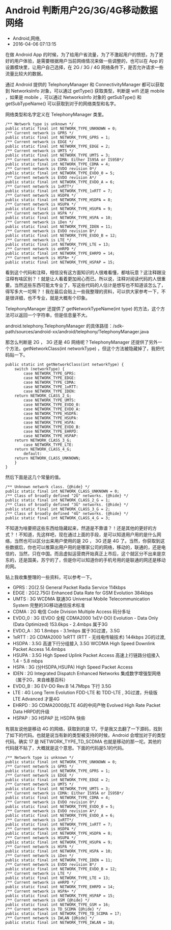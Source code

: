 # Android 判断用户2G/3G/4G移动数据网络
- Android,网络,
- 2016-04-06 07:13:15


在做 Android App 的时候，为了给用户省流量，为了不激起用户的愤怒，为了更好的用户体验，是需要根据用户当前网络情况来做一些调整的，也可以在 App 的设置模块里，让用户自己选择，在 2G / 3G / 4G 网络条件下，是否允许请求一些流量比较大的数据。

通过 Android 提供的 TelephonyManager 和 ConnectivityManager 都可以获取到 NetworksInfo 对象，可以通过 getType() 获取类型，判断是 wifi 还是 mobile ，如果是 mobile ，可以通过 NetworksInfo 对象的 getSubType() 和 getSubTypeName() 可以获取到对于的网络类型和名字。

网络类型和名字定义在 TelephonyManager 类里。

    /** Network type is unknown */
    public static final int NETWORK_TYPE_UNKNOWN = 0;
    /** Current network is GPRS */
    public static final int NETWORK_TYPE_GPRS = 1;
    /** Current network is EDGE */
    public static final int NETWORK_TYPE_EDGE = 2;
    /** Current network is UMTS */
    public static final int NETWORK_TYPE_UMTS = 3;
    /** Current network is CDMA: Either IS95A or IS95B*/
    public static final int NETWORK_TYPE_CDMA = 4;
    /** Current network is EVDO revision 0*/
    public static final int NETWORK_TYPE_EVDO_0 = 5;
    /** Current network is EVDO revision A*/
    public static final int NETWORK_TYPE_EVDO_A = 6;
    /** Current network is 1xRTT*/
    public static final int NETWORK_TYPE_1xRTT = 7;
    /** Current network is HSDPA */
    public static final int NETWORK_TYPE_HSDPA = 8;
    /** Current network is HSUPA */
    public static final int NETWORK_TYPE_HSUPA = 9;
    /** Current network is HSPA */
    public static final int NETWORK_TYPE_HSPA = 10;
    /** Current network is iDen */
    public static final int NETWORK_TYPE_IDEN = 11;
    /** Current network is EVDO revision B*/
    public static final int NETWORK_TYPE_EVDO_B = 12;
    /** Current network is LTE */
    public static final int NETWORK_TYPE_LTE = 13;
    /** Current network is eHRPD */
    public static final int NETWORK_TYPE_EHRPD = 14;
    /** Current network is HSPA+ */
    public static final int NETWORK_TYPE_HSPAP = 15;

看到这个代码和注释，相信没有这方面知识的人很难看懂，都啥玩意？这注释跟没注释有啥区别？！就是让人看着更加闹心而已。所以说，注释对阅读代码的人很重要。当然这些东西可能太专业了，写这些代码的人估计是想写也不知道该怎么了，得写多大一坨啊？！我在最后会贴上一些我整理的资料，可以供大家参考一下，不是很详细，也不专业，就是大概有个印象。

TelephonyManager 还提供了 getNetworkTypeName(int type) 的方法，这个方法可以返回一个字符串，但是信息量不大。

android.telephony.TelephonyManager 的具体路径：/sdk-path/sources/android-xx/android/telephony/TelephonyManager.java

那怎么判断是 2G ， 3G 还是 4G 网络呢？TelephonyManager 还提供了另外一个方法，getNetworkClass(int networkType) ，但这个方法被隐藏掉了，我把代码贴一下。

    public static int getNetworkClass(int networkType) {
        switch (networkType) {
            case NETWORK_TYPE_GPRS:
            case NETWORK_TYPE_EDGE:
            case NETWORK_TYPE_CDMA:
            case NETWORK_TYPE_1xRTT:
            case NETWORK_TYPE_IDEN:
        return NETWORK_CLASS_2_G;
            case NETWORK_TYPE_UMTS:
            case NETWORK_TYPE_EVDO_0:
            case NETWORK_TYPE_EVDO_A:
            case NETWORK_TYPE_HSDPA:
            case NETWORK_TYPE_HSUPA:
            case NETWORK_TYPE_HSPA:
            case NETWORK_TYPE_EVDO_B:
            case NETWORK_TYPE_EHRPD:
            case NETWORK_TYPE_HSPAP:
        return NETWORK_CLASS_3_G;
            case NETWORK_TYPE_LTE:
        return NETWORK_CLASS_4_G;
            default:
        return NETWORK_CLASS_UNKNOWN;
        }
    }

然后下面是这几个常量的值。

    /** Unknown network class. {@hide} */
    public static final int NETWORK_CLASS_UNKNOWN = 0;
    /** Class of broadly defined "2G" networks. {@hide} */
    public static final int NETWORK_CLASS_2_G = 1;
    /** Class of broadly defined "3G" networks. {@hide} */
    public static final int NETWORK_CLASS_3_G = 2;
    /** Class of broadly defined "4G" networks. {@hide} */
    public static final int NETWORK_CLASS_4_G = 3;

不知道为啥要把这些东西给隐藏起来，然道是不靠谱？！还是其他的更好的方式？！不知道，先这样吧，现在通过上面的手段，是可以知道用户用的是什么网络，当然也可以区分出来用户使用的是 2G ， 3G 还是 4G 了。当然，你获取到这些数据后，你也可以推算出用户用的是哪家公司的网络，移动的，联通的，还是电信的，当然，只在中国。而且虚拟运营商开始真正上市后，这个就区分不出来是京东的，还是国美，苏宁的了，但是你可以知道你的手机号用的是联通的网还是移动的网。

贴上我收集整理的一些资料，可以参考一下。

- GPRS : 2G(2.5) General Packet Radia Service 114kbps
- EDGE : 2G(2.75G) Enhanced Data Rate for GSM Evolution 384kbps
- UMTS : 3G WCDMA 联通3G Universal Mobile Telecommunication System 完整的3G移动通信技术标准
- CDMA : 2G 电信 Code Division Multiple Access 码分多址
- EVDO_0 : 3G (EVDO 全程 CDMA2000 1xEV-DO) Evolution - Data Only (Data Optimized) 153.6kps - 2.4mbps 属于3G
- EVDO_A : 3G 1.8mbps - 3.1mbps 属于3G过渡，3.5G
- 1xRTT : 2G CDMA2000 1xRTT (RTT - 无线电传输技术) 144kbps 2G的过渡,
- HSDPA : 3.5G 高速下行分组接入 3.5G WCDMA High Speed Downlink Packet Access 14.4mbps 
- HSUPA : 3.5G High Speed Uplink Packet Access 高速上行链路分组接入 1.4 - 5.8 mbps
- HSPA : 3G (分HSDPA,HSUPA) High Speed Packet Access 
- IDEN : 2G Integrated Dispatch Enhanced Networks 集成数字增强型网络 （属于2G，来自维基百科）
- EVDO_B : 3G EV-DO Rev.B 14.7Mbps 下行 3.5G
- LTE : 4G Long Term Evolution FDD-LTE 和 TDD-LTE , 3G过渡，升级版 LTE Advanced 才是4G 
- EHRPD : 3G CDMA2000向LTE 4G的中间产物 Evolved High Rate Packet Data HRPD的升级
- HSPAP : 3G HSPAP 比 HSDPA 快些



有朋友说他是移动 4G 的网络，获取到的是 17。于是我又去翻了一下源码，找到了如下的代码。也就是说当有新的类型被支持的时候，Android 会增加对于的类型代码。确实 17 是 NETWORK_TYPE_TD_SCDMA 也就是移动的那一坨。其他的代码就不贴了，大概就是这个意思。下面的代码是5.1的代码。

    /** Network type is unknown */
    public static final int NETWORK_TYPE_UNKNOWN = 0;
    /** Current network is GPRS */
    public static final int NETWORK_TYPE_GPRS = 1;
    /** Current network is EDGE */
    public static final int NETWORK_TYPE_EDGE = 2;
    /** Current network is UMTS */
    public static final int NETWORK_TYPE_UMTS = 3;
    /** Current network is CDMA: Either IS95A or IS95B*/
    public static final int NETWORK_TYPE_CDMA = 4;
    /** Current network is EVDO revision 0*/
    public static final int NETWORK_TYPE_EVDO_0 = 5;
    /** Current network is EVDO revision A*/
    public static final int NETWORK_TYPE_EVDO_A = 6;
    /** Current network is 1xRTT*/
    public static final int NETWORK_TYPE_1xRTT = 7;
    /** Current network is HSDPA */
    public static final int NETWORK_TYPE_HSDPA = 8;
    /** Current network is HSUPA */
    public static final int NETWORK_TYPE_HSUPA = 9;
    /** Current network is HSPA */
    public static final int NETWORK_TYPE_HSPA = 10;
    /** Current network is iDen */
    public static final int NETWORK_TYPE_IDEN = 11;
    /** Current network is EVDO revision B*/
    public static final int NETWORK_TYPE_EVDO_B = 12;
    /** Current network is LTE */
    public static final int NETWORK_TYPE_LTE = 13;
    /** Current network is eHRPD */
    public static final int NETWORK_TYPE_EHRPD = 14;
    /** Current network is HSPA+ */
    public static final int NETWORK_TYPE_HSPAP = 15;
    /** Current network is GSM {@hide} */
    public static final int NETWORK_TYPE_GSM = 16;
    /** Current network is TD_SCDMA {@hide} */
    public static final int NETWORK_TYPE_TD_SCDMA = 17;
    /** Current network is IWLAN {@hide} */
    public static final int NETWORK_TYPE_IWLAN = 18;